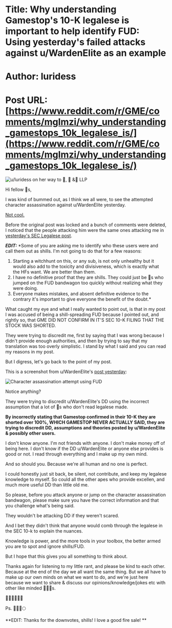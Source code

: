 # Title: Why understanding Gamestop's 10-K legalese is important to help identify FUD: Using yesterday's failed attacks against u/WardenElite as an example
# Author: luridess
# Post URL: [https://www.reddit.com/r/GME/comments/mglmzi/why_understanding_gamestops_10k_legalese_is/](https://www.reddit.com/r/GME/comments/mglmzi/why_understanding_gamestops_10k_legalese_is/)


![u/luridess on her way to 🦍, 🦍 &🍌 LLP](https://iili.io/qelHCu.jpg)

Hi fellow 🦍s,

I was kind of bummed out, as I think we all were, to see the attempted character assassination against u/WardenElite yesterday.

[Not cool. ](https://redd.it/mg82iw)

Before the original post was locked and a bunch of comments were deleted, I noticed that the people attacking him were the same ones attacking me in [yesterday's SEC Legalese post](https://redd.it/mfrvgq).

***EDIT:*** *Some of you are asking me to identify who these users were and call them out as shills. I'm not going to do that for a few reasons:

1. Starting a witchhunt on this, or any sub, is not only unhealthy but it would also add to the toxicity and divisiveness, which is exactly what the HFs want. We are better than them. 
2. I have no definitive proof that they are shills. They could just be 🦍s who jumped on the FUD bandwagon too quickly without realizing what they were doing.
3. Everyone makes mistakes, and absent definitive evidence to the contrary it's important to give everyone the benefit of the doubt.*

What caught my eye and what I really wanted to point out, is that in my post I was accused of being a shill-spreading FUD because I pointed out, and rightly so, that GME DID NOT CONFIRM IN IT'S SEC 10-K FILING THAT THE STOCK WAS SHORTED.

They were trying to discredit me, first by saying that I was wrong because I didn't provide enough authorities, and then by trying to say that my translation was too overly simplistic. I stand by what I said and you can read my reasons in my post.

But I digress, let's go back to the point of my post.

This is a screenshot from u/WardenElite's [post yesterday](https://redd.it/mg10gp):

![Character assassination attempt using FUD](https://iili.io/qelmSR.jpg)

Notice anything?

They were trying to discredit u/WardenElite's DD using the incorrect assumption that a lot of 🦍s who don't read legalese made.

**By incorrectly stating that Gamestop confirmed in their 10-K they are shorted over 100%, WHICH GAMESTOP NEVER ACTUALLY SAID, they are trying to discredit DD, assumptions and theories posted by u/WardenElite & possibly other users.** 

I don't know anyone. I'm not friends with anyone. I don't make money off of being here. I don't know if the DD u/WardenElite or anyone else provides is good or not. I read through everything and I make up my own mind.

And so should you. Because we're all human and no one is perfect.

I could honestly just sit back, be silent, not contribute, and keep my legalese knowledge to myself. So could all the other apes who provide excellen, and much more useful DD than little old me.

So please, before you attack anyone or jump on the character assassination bandwagon, please make sure you have the correct information and that you challenge what's being said.

They wouldn't be attacking DD if they weren't scared.

And I bet they didn't think that anyone would comb through the legalese in the SEC 10-k to explain the nuances.

Knowledge is power, and the more tools in your toolbox, the better armed you are to spot and ignore shills/FUD.

But I hope that this gives you all something to think about.

Thanks again for listening to my little rant, and please be kind to each other. Because at the end of the day we all want the same thing. But we all have to make up our own minds on what we want to do, and we're just here because we want to share & discuss our opinions/knowledge/jokes etc with other like minded 🦍🦍🦍s.

🙏🙏🙏🙏🙏🙏


Ps. 💎💅🚀🌕


**EDIT: Thanks for the downvotes, shills! I love a good fire sale! **